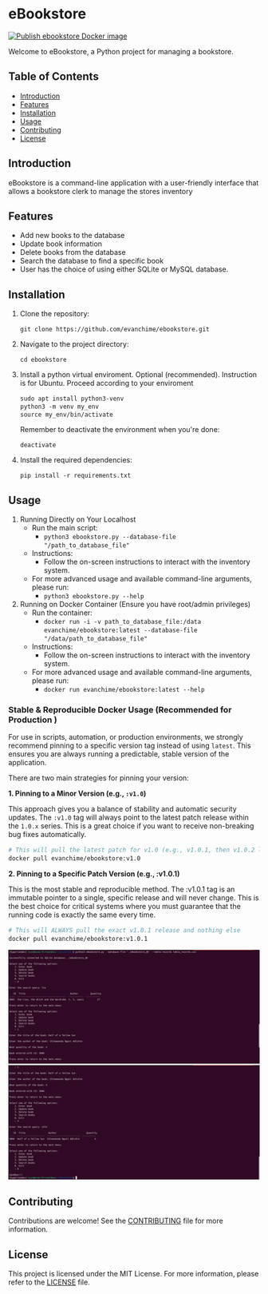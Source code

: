 # eBookstore

[![Publish ebookstore Docker image](https://github.com/evanchime/ebookstore/actions/workflows/publish_ebookstore_docker_image.yml/badge.svg)](https://github.com/evanchime/ebookstore/actions/workflows/publish_ebookstore_docker_image.yml)

Welcome to eBookstore, a Python project for managing a bookstore.

## Table of Contents
- [Introduction](#introduction)
- [Features](#features)
- [Installation](#installation)
- [Usage](#usage)
- [Contributing](#contributing)
- [License](#license)

## Introduction
eBookstore is a command-line application with a user-friendly interface that allows a bookstore clerk to manage the stores inventory

## Features
- Add new books to the database
- Update book information
- Delete books from the database
- Search the database to find a specific book
- User has the choice of using either SQLite or MySQL database.

## Installation
1. Clone the repository:
    ```
    git clone https://github.com/evanchime/ebookstore.git
    ```

2. Navigate to the project directory:
    ```
    cd ebookstore
    ```

3. Install a python virtual enviroment. Optional (recommended). Instruction is for Ubuntu. Proceed according to your enviroment
    ```
    sudo apt install python3-venv
    python3 -m venv my_env
    source my_env/bin/activate
    ```

    Remember to deactivate the environment when you're done:
    ```
    deactivate
    ```

4. Install the required dependencies:
    ```
    pip install -r requirements.txt
    ```

## Usage
1. Running Directly on Your Localhost
   * Run the main script: 
     - `python3 ebookstore.py --database-file "/path_to_database_file"`
   * Instructions:
     - Follow the on-screen instructions to interact with the inventory system.
   * For more advanced usage and available command-line arguments, please run:
     - `python3 ebookstore.py --help`
2. Running on Docker Container (Ensure you have root/admin privileges)
   * Run the container:
     - `docker run -i -v path_to_database_file:/data evanchime/ebookstore:latest --database-file "/data/path_to_database_file"`
   * Instructions:
     - Follow the on-screen instructions to interact with the inventory system.
   * For more advanced usage and available command-line arguments, please run:
     - `docker run evanchime/ebookstore:latest --help`

### Stable & Reproducible Docker Usage (Recommended for Production )

For use in scripts, automation, or production environments, we strongly recommend pinning to a specific version tag instead of using `latest`. This ensures you are always running a predictable, stable version of the application.

There are two main strategies for pinning your version:

**1. Pinning to a Minor Version (e.g., `:v1.0`)**

This approach gives you a balance of stability and automatic security updates. The `:v1.0` tag will always point to the latest patch release within the `1.0.x` series. This is a great choice if you want to receive non-breaking bug fixes automatically.

```sh
# This will pull the latest patch for v1.0 (e.g., v1.0.1, then v1.0.2 later)
docker pull evanchime/ebookstore:v1.0
```

**2. Pinning to a Specific Patch Version (e.g., :v1.0.1)**

This is the most stable and reproducible method. The :v1.0.1 tag is an immutable pointer to a single, specific release and will never change. This is the best choice for critical systems where you must guarantee that the running code is exactly the same every time.

```sh
# This will ALWAYS pull the exact v1.0.1 release and nothing else
docker pull evanchime/ebookstore:v1.0.1
```

![First screenshot of ebookstore](ebookstore_screenshot_1.png)
![Second continuation screenshot of ebookstore](ebookstore_screenshot_2.png)

## Contributing
Contributions are welcome! See the [CONTRIBUTING](CONTRIBUTING.md) file for more information.

## License
This project is licensed under the MIT License. For more information, please refer to the [LICENSE](LICENSE.md) file.
